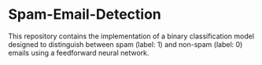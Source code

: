 # Spam-Email-Detection
This repository contains the implementation of a binary classification model designed to distinguish between spam (label: 1) and non-spam (label: 0) emails using a feedforward neural network. 
